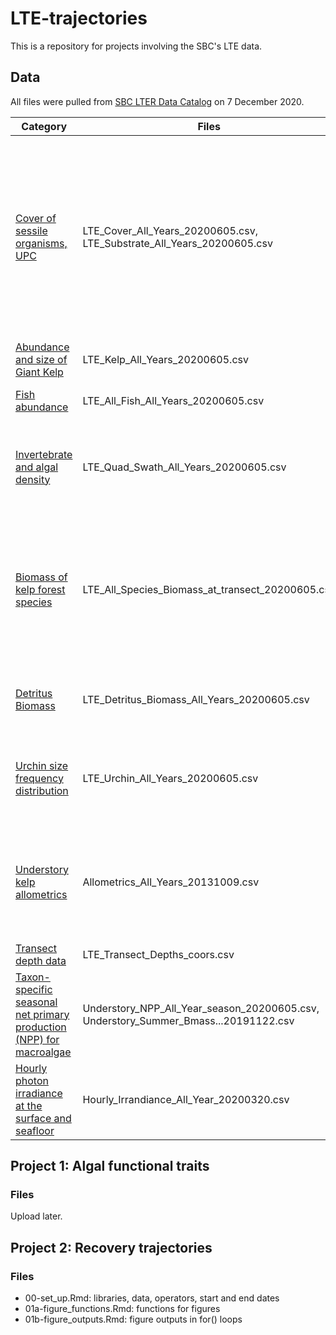 # LTE-trajectories

This is a repository for projects involving the SBC's LTE data.

## Data

All files were pulled from [SBC LTER Data Catalog](https://sbclter.msi.ucsb.edu/data/catalog/) on 7 December 2020.

| Category | Files | Notes | 
| -------- | ----- | ----------- | 
| [Cover of sessile organisms, UPC](https://doi.org/10.6073/pasta/9ef0a3d317f6553e1600a0e5af016e43) | LTE_Cover_All_Years_20200605.csv, LTE_Substrate_All_Years_20200605.csv | 80 points along transect, species percent cover is determined as the fraction of points a species intercepts x 100, kelps (_Macrocystis_, _Pterygophora_, _Eisenia_, _Laminaria_) only measured using holdfasts, includes all sessile organisms encountered | 
| [Abundance and size of Giant Kelp](https://doi.org/10.6073/pasta/5bf131bc3b03ec9f59dc885629065824) | LTE_Kelp_All_Years_20200605.csv | Density measured along whole transect |
| [Fish abundance](https://doi.org/10.6073/pasta/ecf2e269db7a4807bcaa765422d8186c) | LTE_All_Fish_All_Years_20200605.csv | Density measured along whole transect |
| [Invertebrate and algal density](https://doi.org/10.6073/pasta/731d8515e67243716ccb4ee7a28b8843) | LTE_Quad_Swath_All_Years_20200605.csv | Density measured in 6 quadrats along transect and/or in 20 x 1m swaths for select species (list in methods [here](https://sbclter.msi.ucsb.edu/external/Reef/Protocols/Long_Term_Kelp_Removal/Long%20Term%20Experiment%20Protocol%20-%20Density%20of%20algae%20and%20invertebrates_5-30-20.pdf)) |
| [Biomass of kelp forest species](https://doi.org/10.6073/pasta/47db4ee01f516b0a47b7c585fd552645) | LTE_All_Species_Biomass_at_transect_20200605.csv | Biomass taken from UPC (cover) or density (quad swath), converted using coefficients for estimating biomass from body size or percent cover for [macroalgae, invertebrates, and fish](https://portal.edirepository.org/nis/mapbrowse?scope=knb-lter-sbc&identifier=127) |
| [Detritus Biomass](https://doi.org/10.6073/pasta/25ae07a87d5764c8eca62b88d695dd50) | LTE_Detritus_Biomass_All_Years_20200605.csv | Measured in 6 quadrats along transect, detritus is collected and weighed in lab |
| [Urchin size frequency distribution](https://doi.org/10.6073/pasta/5a1e9ef03aa47bd2225c0bb98a02a63b) | LTE_Urchin_All_Years_20200605.csv | At least 50 individuals of _Strongylocentrotus franciscanus_ and _S. purpuratus_ measured along transects |
| [Understory kelp allometrics](https://doi.org/10.6073/pasta/53f4dea6d9cc028760859d386be6169c) | Allometrics_All_Years_20131009.csv | Taken for _Laminaria_ and _Pterygophora_ between 2008-2012 to predict biomass from density data of different size classes |
| [Transect depth data](https://doi.org/10.6073/pasta/5b9116a15e1b2b47177ac835b6652596) | LTE_Transect_Depths_coors.csv | taken once by dive computer |
| [Taxon-specific seasonal net primary production (NPP) for macroalgae](https://doi.org/10.6073/pasta/d338c48ec580c052a59aec02c847c2bc) | Understory_NPP_All_Year_season_20200605.csv, Understory_Summer_Bmass...20191122.csv | [methods -_-](https://sbclter.msi.ucsb.edu/external/Reef/Protocols/Long_Term_Kelp_Removal/SBC_LTER_protocol_Reed_LTE_NPP_macroalgae_20200821.pdf) |
| [Hourly photon irradiance at the surface and seafloor](https://doi.org/10.6073/pasta/803abbcd7fb33bbfa9eff08521a397e8) | Hourly_Irrandiance_All_Year_20200320.csv | PAR sensors |


## Project 1: Algal functional traits

### Files

Upload later.

## Project 2: Recovery trajectories

### Files
- 00-set_up.Rmd: libraries, data, operators, start and end dates
- 01a-figure_functions.Rmd: functions for figures
- 01b-figure_outputs.Rmd: figure outputs in for() loops 



